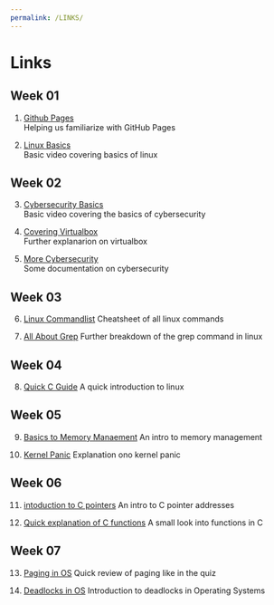 ```yaml
---
permalink: /LINKS/
---
```


# Links

## Week 01

1. [Github Pages](https://www.youtube.com/watch?v=QyFcl_Fba-k)<br>
Helping us familiarize with GitHub Pages

2. [Linux Basics](https://www.youtube.com/watch?v=ROjZy1WbCIA)<br>
Basic video covering basics of linux

## Week 02

3. [Cybersecurity Basics](https://www.youtube.com/watch?v=5MMoxyK1Y9o)<br>
Basic video covering the basics of cybersecurity

4. [Covering Virtualbox](https://www.youtube.com/watch?v=sB_5fqiysi4)<br>
Further explanarion on virtualbox

5. [More Cybersecurity](https://www.geeksforgeeks.org/cyber-security-types-and-importance/)<br>
Some documentation on cybersecurity

## Week 03

6. [Linux Commandlist](https://www.linuxtrainingacademy.com/linux-commands-cheat-sheet/)
Cheatsheet of all linux commands

7. [All About Grep](https://www.opensourceforu.com/2012/06/beginners-guide-gnu-grep-basics/)
Further breakdown of the grep command in linux

## Week 04
8. [Quick C Guide](https://www.youtube.com/watch?v=EbIRKJykc_M)
A quick introduction to linux

## Week 05
9. [Basics to Memory Manaement](https://www.javatpoint.com/linux-memory-management)
An intro to memory management

10. [Kernel Panic](https://www.techtarget.com/searchdatacenter/definition/kernel-panic#:~:text=A%20kernel%20panic%20refers%20to,is%20unable%20to%20fix%20it.)
Explanation ono kernel panic

## Week 06
11. [intoduction to C pointers](https://www.youtube.com/watch?v=sjQb7TGTO9U)
An intro to C pointer addresses

12. [Quick explanation of C functions](https://www.youtube.com/watch?v=3lqgdqoY83o&list=PLBlnK6fEyqRi0Va6znG73P52rFfXD5fhs)
A small look into functions in C

## Week 07
13. [Paging in OS](https://www.geeksforgeeks.org/paging-in-operating-system/)
Quick review of paging like in the quiz

14. [Deadlocks in OS](https://www.geeksforgeeks.org/introduction-of-deadlock-in-operating-system/)
Introduction to deadlocks in Operating Systems


